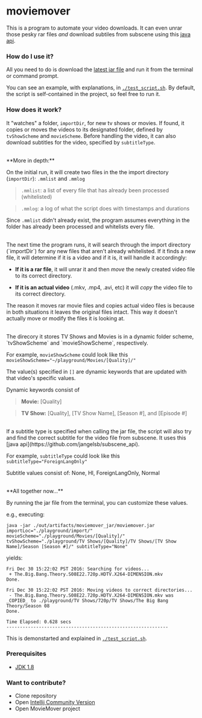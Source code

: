 # moviemover #
This is a program to automate your video downloads. It can even unrar those pesky rar files *and* download subtiles from subscene using this [java api](https://github.com/jangelsb/subscene_api).


### How do I use it? ###
All you need to do is download the [latest jar file](https://github.com/jangelsb/moviemover/tree/master/out/artifacts/moviemover_jar) and run it from the terminal or command prompt. 

You can see an example, with explanations, in [`./test_script.sh`](https://github.com/jangelsb/moviemover/blob/master/test_script.sh). By default, the script is self-contained in the project, so feel free to run it.

### How does it work? ###
It "watches" a folder, `importDir`, for new tv shows or movies. If found, it copies or moves the videos to its designated folder, defined by `tvShowScheme` and `movieScheme`. Before handling the video, it can also download subtitles for the video, specified by `subtitleType`.

<br>
**More in depth:**

On the initial run, it will create two files in the the import directory (`importDir`): `.mmlist` and `.mmlog`


> `.mmlist`: a list of every file that has already been processed (whitelisted)

>`.mmlog`: a log of what the script does with timestamps and durations

Since `.mmlist` didn't already exist, the program assumes everything in the folder has already been processed and whitelists every file.

<br>
The next time the program runs, it will search through the import directory (`importDir`) for any new files that aren't already whitelisted. If it finds a new file, it will determine if it is a video and if it is, it will handle it accordingly:

* **If it is a rar file**, it will unrar it and then *move* the newly created video file to its correct directory.

* **If it is an actual video** (.mkv, .mp4, .avi, etc) it will *copy* the video file to its correct directory. 

The reason it moves rar movie files and copies actual video files is because in both situations it leaves the original files intact. This way it doesn't actually move or modify the files it is looking at. 

<br>
The direcory it stores TV Shows and Movies is in a dynamic folder scheme, `tvShowScheme` and `movieShowScheme`, respectively. 

For example, `movieShowScheme` could look like this `movieShowScheme="~/playground/Movies/[Quality]/"`

The value(s) specified in `[]` are dynamic keywords that are updated with that video's specific values. 

Dynamic keywords consist of
> **Movie:** [Quality]

>  **TV Show:** [Quality], [TV Show Name], [Season #], and [Episode #]

<br>
If a subtitle type is specified when calling the jar file, the script will also try and find the correct subtitle for the video file from subscene. It uses this [java api](https://github.com/jangelsb/subscene_api).

For example, `subtitleType` could look like this `subtitleType="ForeignLangOnly"`

Subtitle values consist of: None, HI, ForeignLangOnly, Normal

<br>
**All together now...**

By running the jar file from the terminal, you can customize these values. 

e.g., executing:
```
java -jar ./out/artifacts/moviemover_jar/moviemover.jar importLoc="./playground/import/" movieScheme="./playground/Movies/[Quality]/" tvShowScheme="./playground/TV Shows/[Quality]/TV Shows/[TV Show Name]/Season [Season #]/" subtitleType="None"
```
yields:
```
Fri Dec 30 15:22:02 PST 2016: Searching for videos...
 + The.Big.Bang.Theory.S08E22.720p.HDTV.X264-DIMENSION.mkv
Done.

Fri Dec 30 15:22:02 PST 2016: Moving videos to correct directories...
 - The.Big.Bang.Theory.S08E22.720p.HDTV.X264-DIMENSION.mkv was _COPIED_ to ./playground/TV Shows/720p/TV Shows/The Big Bang Theory/Season 08
Done.

Time Elapsed: 0.628 secs
------------------------------------------------------------
```

This is demonstarted and explained in [`./test_script.sh`](https://github.com/jangelsb/moviemover/blob/master/test_script.sh). 

### Prerequisites ###
* [JDK 1.8](http://www.oracle.com/technetwork/java/javase/downloads/jdk8-downloads-2133151.html)

### Want to contribute?  ###

* Clone repository
* Open [Intellij Community Version](https://www.jetbrains.com/idea/download/)
* Open MovieMover project
